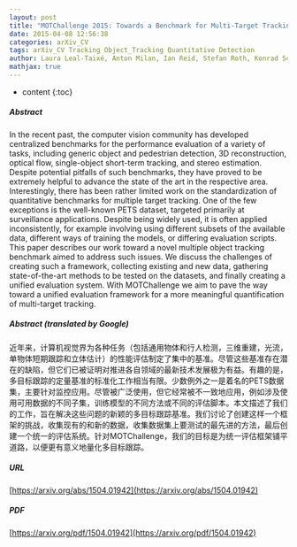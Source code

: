 ```yaml
---
layout: post
title: "MOTChallenge 2015: Towards a Benchmark for Multi-Target Tracking"
date: 2015-04-08 12:56:38
categories: arXiv_CV
tags: arXiv_CV Tracking Object_Tracking Quantitative Detection
author: Laura Leal-Taixé, Anton Milan, Ian Reid, Stefan Roth, Konrad Schindler
mathjax: true
---
```


* content
{:toc}

##### Abstract
In the recent past, the computer vision community has developed centralized benchmarks for the performance evaluation of a variety of tasks, including generic object and pedestrian detection, 3D reconstruction, optical flow, single-object short-term tracking, and stereo estimation. Despite potential pitfalls of such benchmarks, they have proved to be extremely helpful to advance the state of the art in the respective area. Interestingly, there has been rather limited work on the standardization of quantitative benchmarks for multiple target tracking. One of the few exceptions is the well-known PETS dataset, targeted primarily at surveillance applications. Despite being widely used, it is often applied inconsistently, for example involving using different subsets of the available data, different ways of training the models, or differing evaluation scripts. This paper describes our work toward a novel multiple object tracking benchmark aimed to address such issues. We discuss the challenges of creating such a framework, collecting existing and new data, gathering state-of-the-art methods to be tested on the datasets, and finally creating a unified evaluation system. With MOTChallenge we aim to pave the way toward a unified evaluation framework for a more meaningful quantification of multi-target tracking.

##### Abstract (translated by Google)
近年来，计算机视觉界为各种任务（包括通用物体和行人检测，三维重建，光流，单物体短期跟踪和立体估计）的性能评估制定了集中的基准。尽管这些基准存在潜在的缺陷，但它们已被证明对推进各自领域的最新技术发展极为有益。有趣的是，多目标跟踪的定量基准的标准化工作相当有限。少数例外之一是着名的PETS数据集，主要针对监控应用。尽管被广泛使用，但它经常被不一致地应用，例如涉及使用可用数据的不同子集，训练模型的不同方法或不同的评估脚本。本文描述了我们的工作，旨在解决这些问题的新颖的多目标跟踪基准。我们讨论了创建这样一个框架的挑战，收集现有的和新的数据，收集数据集上要测试的最先进的方法，最后创建一个统一的评估系统。针对MOTChallenge，我们的目标是为统一评估框架铺平道路，以便更有意义地量化多目标跟踪。

##### URL
[https://arxiv.org/abs/1504.01942](https://arxiv.org/abs/1504.01942)

##### PDF
[https://arxiv.org/pdf/1504.01942](https://arxiv.org/pdf/1504.01942)

